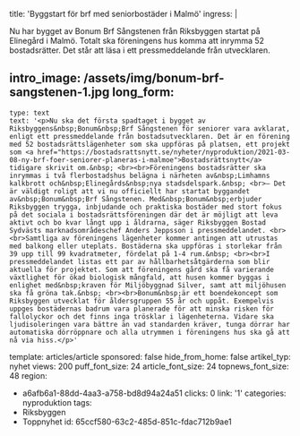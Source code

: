 title: 'Byggstart för brf med seniorbostäder i Malmö'
ingress: |
  <p><span class="TextRun SCXW34296718 BCX0"><span class="NormalTextRun SCXW34296718 BCX0">Nu har bygget av <span class="SpellingError SCXW34296718 BCX0">Bonum</span><span class="NormalTextRun SCXW34296718 BCX0"> Brf Sångstenen från Riksbyggen startat på <span class="SpellingError SCXW34296718 BCX0">Elinegård</span><span class="NormalTextRun SCXW34296718 BCX0"> i Malmö. Totalt ska föreningens hus komma att inrymma 52 bostadsrätter. Det står att läsa i ett pressmeddelande från utvecklaren.</span></span></span></span>
  </p>
  
intro_image: /assets/img/bonum-brf-sangstenen-1.jpg
long_form:
  -
    type: text
    text: '<p>Nu ska det första spadtaget i bygget av Riksbyggens&nbsp;Bonum&nbsp;Brf Sångstenen för seniorer vara avklarat, enligt ett pressmeddelande från bostadsutvecklaren. Det är en förening med 52 bostadsrättslägenheter som ska uppföras på platsen, ett projekt som <a href="https://bostadsrattsnytt.se/nyheter/nyproduktion/2021-03-08-ny-brf-foer-seniorer-planeras-i-malmoe">Bostadsrättsnytt</a> tidigare skrivit om.&nbsp; <br><br>Föreningens bostadsrätter ska inrymmas i två flerbostadshus belägna i närheten av&nbsp;Limhamns kalkbrott och&nbsp;Elinegårds&nbsp;nya stadsdelspark.&nbsp; <br>– Det är väldigt roligt att vi nu officiellt har startat byggandet av&nbsp;Bonum&nbsp;Brf Sångstenen. Med&nbsp;Bonum&nbsp;erbjuder Riksbyggen trygga, inbjudande och praktiska bostäder med stort fokus på det sociala i bostadsrättsföreningen där det är möjligt att leva aktivt och bo kvar långt upp i åldrarna, säger Riksbyggen Bostad Sydvästs marknadsområdeschef Anders Jeppsson i pressmeddelandet. <br><br>Samtliga av föreningens lägenheter kommer antingen att utrustas med balkong eller uteplats. Bostäderna ska uppföras i storlekar från 39 upp till 99 kvadratmeter, fördelat på 1-4 rum.&nbsp; <br><br>I pressmeddelandet listas ett par av hållbarhetsåtgärderna som blir aktuella för projektet. Som att föreningens gård ska få varierande växtlighet för ökad biologisk mångfald, att husen kommer byggas i enlighet med&nbsp;kraven för Miljöbyggnad Silver, samt att miljöhusen ska få gröna tak.&nbsp; <br><br>Bonum&nbsp;är ett boendekoncept som Riksbyggen utvecklat för åldersgruppen 55 år och uppåt. Exempelvis uppges bostädernas badrum vara planerade för att minska risken för fallolyckor och det finns inga trösklar i lägenheterna. Vidare ska ljudisoleringen vara bättre än vad standarden kräver, tunga dörrar har automatiska dörröppnare och alla utrymmen i föreningens hus ska gå att nå via hiss.</p>'
template: articles/article
sponsored: false
hide_from_home: false
artikel_typ: nyhet
views: 200
puff_font_size: 24
article_font_size: 24
topnews_font_size: 48
region:
  - a6afb6a1-88dd-4aa3-a758-bd8d94a24a51
clicks: 0
link: '1'
categories: nyproduktion
tags:
  - Riksbyggen
  - Toppnyhet
id: 65ccf580-63c2-485d-851c-fdac712b9ae1
